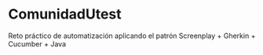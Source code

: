 # ComunidadUtest
Reto práctico de automatización aplicando el patrón Screenplay + Gherkin + Cucumber + Java
